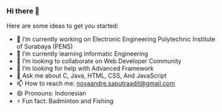### Hi there 👋

Here are some ideas to get you started:

- 🔭 I’m currently working on Electronic Engineering Polytechnic Institute of Surabaya (PENS)
- 🌱 I’m currently learning Informatic Engineering
- 👯 I’m looking to collaborate on Web Developer Community
- 🤔 I’m looking for help with Advanced Framework
- 💬 Ask me about C, Java, HTML, CSS, And JavaScript
- 📫 How to reach me: novaandre.saputraadit@gmail.com
- 😄 Pronouns: Indonesian
- ⚡ Fun fact: Badminton and Fishing
